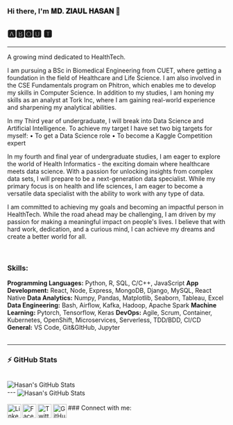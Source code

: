 ### Hi there, I'm 𝐌𝐃. 𝐙𝐈𝐀𝐔𝐋 𝐇𝐀𝐒𝐀𝐍 👋
## 🅰🅱🅾🆄 🆃
____

A growing mind dedicated to HealthTech.

I am pursuing a BSc in Biomedical Engineering from CUET, where getting a foundation in the field of Healthcare and Life Science. I am also involved in the CSE Fundamentals program on Phitron, which enables me to develop my skills in Computer Science. In addition to my studies, I am honing my skills as an analyst at Tork Inc, where I am gaining real-world experience and sharpening my analytical abilities.

In my Third year of undergraduate, I will break into Data Science and Artificial Intelligence. To achieve my target I have set two big targets for myself: • To get a Data Science role • To become a Kaggle Competition expert

In my fourth and final year of undergraduate studies, I am eager to explore the world of Health Informatics - the exciting domain where healthcare meets data science. With a passion for unlocking insights from complex data sets, I will prepare to be a next-generation data specialist. While my primary focus is on health and life sciences, I am eager to become a versatile data specialist with the ability to work with any type of data.

I am committed to achieving my goals and becoming an impactful person in HealthTech. While the road ahead may be challenging, I am driven by my passion for making a meaningful impact on people's lives. I believe that with hard work, dedication, and a curious mind, I can achieve my dreams and create a better world for all.


<br />

### Skills:

**Programming Languages:** Python, R, SQL, C/C++, JavaScript
**App Development:** React, Node, Express, MongoDB, Django, MySQL, React Native
**Data Analytics:** Numpy, Pandas, Matplotlib, Seaborn, Tableau, Excel
**Data Engineering:** Bash, Airflow, Kafka, Hadoop, Apache Spark
**Machine Learning:** Pytorch, Tensorflow, Keras
**DevOps:** Agile, Scrum, Container, Kubernetes, OpenShift, Microservices, Serverless, TDD/BDD, CI/CD
**General:** VS Code, Git&GItHub, Jupyter
<br />
<br />


---
  ### :zap: GitHub Stats
  <br/>
  <img align="center" alt="Hasan's GitHub Stats" src="https://github-readme-stats.vercel.app/api?username=mzhasan00&show_icons=true&theme=tokyonight" />
<br />
---
  
  <img align="center"  alt="Hasan's GitHub Stats" src="https://github-readme-stats.vercel.app/api/top-langs/?username=mzhasan00&show_icons=true" />
  
<br />
<br />
### Connect with me:
<a href="https://www.linkedin.com/in/mzhasan00/">
    <img align="left"  width="32px" src="https://github.com/dmhendricks/signature-social-icons/blob/master/icons/round-flat-filled/35px/linkedin.png" alt="Linkedin"/>
</a>
<a href="https://www.facebook.com/mzhasan00/">
    <img align="left"  width="32px" src="https://github.com/dmhendricks/signature-social-icons/blob/master/icons/round-flat-filled/35px/facebook.png" alt="Facebook"/>
</a>
<a href="https://www.twitter.com/mzhasan00/">
    <img align="left"  width="32px" src="https://github.com/dmhendricks/signature-social-icons/blob/master/icons/round-flat-filled/35px/twitter.png" alt="Twitter"/>
</a>
<a href="https://www.github.com/mzhasan00/">
    <img align="left"  width="32px" src="https://github.com/dmhendricks/signature-social-icons/blob/master/icons/round-flat-filled/35px/github.png" alt="GitHub"/>
</a>
<br />
<br />
